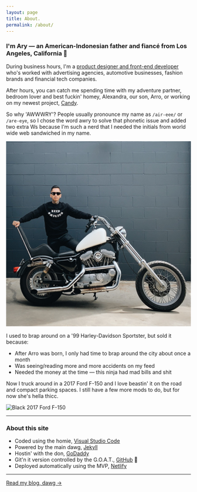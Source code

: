 ```yaml
---
layout: page
title: About.
permalink: /about/
---
```


### I'm Ary &mdash; an American-Indonesian father and fianc&eacute; from Los Angeles, California 🤙

During business hours, I'm a [product designer and front-end developer][url-career] who's worked with advertising agencies, automotive businesses, fashion brands and financial tech companies.

After hours, you can catch me spending time with my adventure partner, bedroom lover and best fuckin' homey, Alexandra, our son, Arro, or working on my newest project, [Candy](https://candymotor.co).

So why 'AWWWRY'? People usually pronounce my name as `/air-eee/` or `/are-eye`, so I chose the word awry to solve that phonetic issue and added two extra Ws because I'm such a nerd that I needed the initials from world wide web sandwiched in my name.

![1999 Harley-Davidson Sportster 883](/assets/img/ary-mega-my-life.jpg)

I used to brap around on a '99 Harley-Davidson Sportster, but sold it because:

* After Arro was born, I only had time to brap around the city about once a month
* Was seeing/reading more and more accidents on my feed
* Needed the money at the time — this ninja had mad bills and shit

Now I truck around in a 2017 Ford F-150 and I love beastin' it on the road and compact parking spaces. I still have a few more mods to do, but for now she's hella thicc.

![Black 2017 Ford F-150](https://preview.redd.it/6pn8knxqq1541.jpg?width=960&crop=smart&auto=webp&s=7f5e35d821927f6dc5f3b793b23564a7389153eb)

***

### About this site

- Coded using the homie, [Visual Studio Code][url-vsc]
- Powered by the main dawg, [Jekyll][url-jekyll]
- Hostin' with the don, [GoDaddy][url-godaddy]
- Git'n it version controlled by the G.O.A.T., [GitHub][url-github] 🐐
- Deployed automatically using the MVP, [Netlify][url-netlify]

***

<div class="author__more">
    <a href="{{site.baseurl}}/blog/" class="say-hello">Read my blog, dawg →</a>
</div>

[url-career]: /career/
[url-vsc]: https://code.visualstudio.com/
[url-jekyll]: https://jekyllrb.com/
[url-godaddy]: https://www.godaddy.com/
[url-github]: https://github.com/
[url-netlify]: https://www.netlify.com/
[url-instagram]: https://www.instagram.com/awwwry
[url-email]: mailto:arymega@gmail.com
[url-github]: https://www.github.com/awwwry
[url-instagram]: https://www.github.com/awwwry
[url-linkedin]: https://www.linkedin.com/in/awwwry
[url-reddit]: https://www.reddit.com/u/awwwry
[url-spotify]: https://open.spotify.com/playlist/0hvGuO3GFmX3zNWxaK17sZ
[url-twitter]: https://www.twitter.com/awwwry